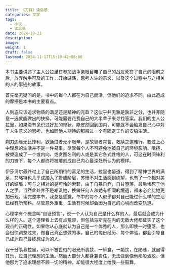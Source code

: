 ```yaml
---
title: 《刀锋》读后感
categories: 文学
tags:
  - 小说
  - 读后感
date: 2024-10-21
description: 
image: 
weight: 1
draft: false
lastmod: 2024-11-17T15:19:42+08:00
---
```

本书主要讲述了主人公拉里在参加战争亲眼目睹了自己的战友死在了自己的眼前之后，放弃触手可及的工作，开始游荡，思考人生的意义，以及这个过程中与之相关的人的事迹的故事。

首先毫无疑问的是，书中的每个人都在为自己而活，但他们的追求不同。由此造成的摩擦是本书的主要看点。

人到底应该追求物质的满足还是精神的充盈？这似乎并无孰是孰非之分，也并非随意一选就能做出的抉择，可能需要花费自己的大半辈子来寻找答案。我们的主人公拉里，如果没有见识过好友的惨状，能安然回到国内，可能就不会触发自己心中对于人生意义的思考，也如同他人期待的那般过一个有固定工作的安稳生活。

剃刀边缘无比锋利，欲通过者无不艰辛，是故智者常言，救赎之道难行。要过上心中理想的生活并不是一件易事。尽管每个人不可避免地被自己的环境影响、阻挠，被塑造成了一个或内向、或贪图名利的人或是其它各式性格的人，可这在时间锋利的刀锋下，每个人都终将被雕刻成自己内心最深处所认为的模样。

伊莎贝尔最终过上了自己所期待的富足的生活，拉里也悟道，得到了精神世界的满足，艾略特也几乎成踏入了贵族阶层，苏珊不对生活感到绝望，也有了一个相对美好的结局；可与之相对的是可怜的索菲，由于自暴自弃，自甘堕落，最后惨死于他人之手。当然此处并不是嘲讽她，换做任何人和她有相同的境遇，都未必会比她更加乐观。读完整本书，我总是感觉，书中的每个人似乎都对自己能过什么样的生活已经有所预料。尽管意外重重，生活有时候却会因为自己的心境而改变轨道。

心理学有个概念叫“自证预言”，说一个人认为自己是什么样的人，最后就会成为什么样的人。这个道理看上去有点荒谬，但包括马斯克在内的无数大佬都证实了这个观点的正确性。如果你从心底就认为自己是一个优秀的人，那么即使一时堕落，也会很快调整过来，做自己真正想做的事。自己的每份经历、每个体验，都会引导自己成为自己最终想成为的人。

我十分羡慕拉里，可以不被世俗的眼光所裹挟，一箪食，一瓢饮，在陋巷，就自得其乐，过自己理想的生活。然而大部分人都身兼责任，无法做到像他那般洒脱。但他那为了追求理想不顾一切的精神，却能很大程度上给我一些鼓舞。





